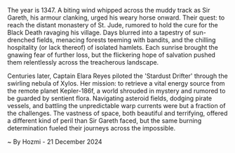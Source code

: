 
The year is 1347.  A biting wind whipped across the muddy track as Sir Gareth, his armour clanking, urged his weary horse onward.  Their quest: to reach the distant monastery of St. Jude, rumored to hold the cure for the Black Death ravaging his village.  Days blurred into a tapestry of sun-drenched fields, menacing forests teeming with bandits, and the chilling hospitality (or lack thereof) of isolated hamlets. Each sunrise brought the gnawing fear of further loss, but the flickering hope of salvation pushed them relentlessly across the treacherous landscape.


Centuries later, Captain Elara Reyes piloted the 'Stardust Drifter' through the swirling nebula of Xylos. Her mission: to retrieve a vital energy source from the remote planet Kepler-186f, a world shrouded in mystery and rumored to be guarded by sentient flora.  Navigating asteroid fields, dodging pirate vessels, and battling the unpredictable warp currents were but a fraction of the challenges.  The vastness of space, both beautiful and terrifying, offered a different kind of peril than Sir Gareth faced, but the same burning determination fueled their journeys across the impossible.

~ By Hozmi - 21 December 2024
